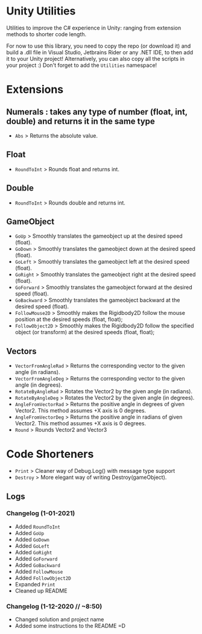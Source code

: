 # Unity Utilities

Utilities to improve the C# experience in Unity: ranging from extension methods to shorter code length.

For now to use this library, you need to copy the repo (or download it) and build a .dll file in Visual Studio,
Jetbrains Rider or any .NET IDE, to then add it to your Unity project! Alternatively, you can also copy all the scripts
in your project :) Don't forget to add the `Utilities` namespace!

# Extensions

## Numerals : takes any type of number (float, int, double) and returns it in the same type

- `Abs` > Returns the absolute value.

## Float

- `RoundToInt` > Rounds float and returns int.

## Double

- `RoundToInt` > Rounds double and returns int.

## GameObject

- `GoUp` > Smoothly translates the gameobject up at the desired speed (float).
- `GoDown` > Smoothly translates the gameobject down at the desired speed (float).
- `GoLeft` > Smoothly translates the gameobject left at the desired speed (float).
- `GoRight` > Smoothly translates the gameobject right at the desired speed (float).
- `GoForward` > Smoothly translates the gameobject forward at the desired speed (float).
- `GoBackward` > Smoothly translates the gameobject backward at the desired speed (float).
- `FollowMouse2D` > Smoothly makes the Rigidbody2D follow the mouse position at the desired speeds (float, float);
- `FollowObject2D` > Smoothly makes the Rigidbody2D follow the specified object (or transform) at the desired speeds (float, float);

## Vectors

- `VectorFromAngleRad` > Returns the corresponding vector to the given angle (in radians).
- `VectorFromAngleDeg` > Returns the corresponding vector to the given angle (in degrees).
- `RotateByAngleRad` > Rotates the Vector2 by the given angle (in radians).
- `RotateByAngleDeg` > Rotates the Vector2 by the given angle (in degrees).
- `AngleFromVectorRad` > Returns the positive angle in degrees of given Vector2. This method assumes +X axis is 0
  degrees.
- `AngleFromVectorDeg` > Returns the positive angle in radians of given Vector2. This method assumes +X axis is 0
  degrees.
- `Round` > Rounds Vector2 and Vector3

# Code Shorteners

- `Print` > Cleaner way of Debug.Log() with message type support
- `Destroy` > More elegant way of writing Destroy(gameObject).

## Logs

### Changelog (1-01-2021)

- Added `RoundToInt`
- Added `GoUp`
- Added `GoDown`
- Added `GoLeft`
- Added `GoRight`
- Added `GoForward`
- Added `GoBackward`
- Added `FollowMouse`
- Added `FollowObject2D`
- Expanded `Print`
- Cleaned up README

### Changelog (1-12-2020 // ~8:50)

- Changed solution and project name
- Added some instructions to the README =D
